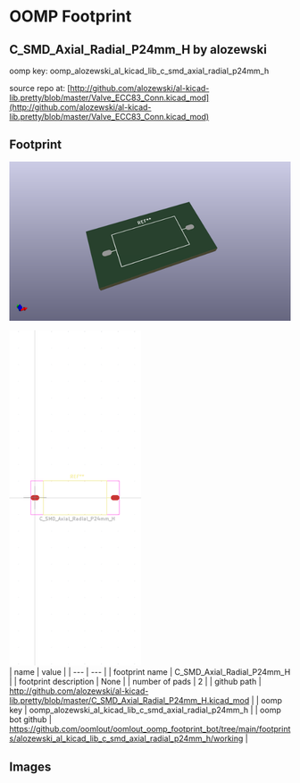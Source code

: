 # OOMP Footprint  
## C_SMD_Axial_Radial_P24mm_H  by alozewski  
  
oomp key: oomp_alozewski_al_kicad_lib_c_smd_axial_radial_p24mm_h  
  
source repo at: [http://github.com/alozewski/al-kicad-lib.pretty/blob/master/Valve_ECC83_Conn.kicad_mod](http://github.com/alozewski/al-kicad-lib.pretty/blob/master/Valve_ECC83_Conn.kicad_mod)  
## Footprint  
  
[![working_kicad_pcb_3d.png](working_kicad_pcb_3d_600.png)](working_kicad_pcb_3d.png)  
  
[![working.png](working_600.png)](working.png)  
| name | value | 
| --- | --- | 
| footprint name | C_SMD_Axial_Radial_P24mm_H | 
| footprint description | None | 
| number of pads | 2 | 
| github path | http://github.com/alozewski/al-kicad-lib.pretty/blob/master/C_SMD_Axial_Radial_P24mm_H.kicad_mod | 
| oomp key | oomp_alozewski_al_kicad_lib_c_smd_axial_radial_p24mm_h | 
| oomp bot github | https://github.com/oomlout/oomlout_oomp_footprint_bot/tree/main/footprints/alozewski_al_kicad_lib_c_smd_axial_radial_p24mm_h/working | 
## Images  
